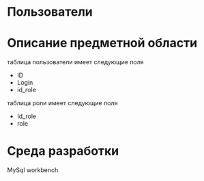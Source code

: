# Пользователи
# Описание предметной области
таблица пользователи имеет следующие поля
- ID
- Login
- id_role
 
 таблица роли имеет следующие поля
- Id_role
- role
# Среда разработки
MySql workbench

